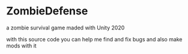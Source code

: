 # ZombieDefense
a zombie survival game maded with Unity 2020

with this source code you can help me find and fix bugs and also make mods with it
